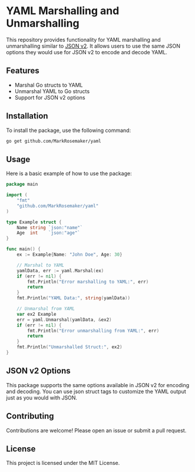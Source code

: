 # YAML Marshalling and Unmarshalling

This repository provides functionality for YAML marshalling and unmarshalling similar to [JSON v2](https://github.com/go-json-experiment/json). It allows users to use the same JSON options they would use for JSON v2 to encode and decode YAML.

## Features

- Marshal Go structs to YAML
- Unmarshal YAML to Go structs
- Support for JSON v2 options

## Installation

To install the package, use the following command:

```sh
go get github.com/MarkRosemaker/yaml
```

## Usage

Here is a basic example of how to use the package:

```go
package main

import (
	"fmt"
	"github.com/MarkRosemaker/yaml"
)

type Example struct {
	Name string `json:"name"`
	Age  int    `json:"age"`
}

func main() {
	ex := Example{Name: "John Doe", Age: 30}

	// Marshal to YAML
	yamlData, err := yaml.Marshal(ex)
	if (err != nil) {
		fmt.Println("Error marshalling to YAML:", err)
		return
	}
	fmt.Println("YAML Data:", string(yamlData))

	// Unmarshal from YAML
	var ex2 Example
	err = yaml.Unmarshal(yamlData, &ex2)
	if (err != nil) {
		fmt.Println("Error unmarshalling from YAML:", err)
		return
	}
	fmt.Println("Unmarshalled Struct:", ex2)
}
```

## JSON v2 Options

This package supports the same options available in JSON v2 for encoding and decoding. You can use json struct tags to customize the YAML output just as you would with JSON.

## Contributing

Contributions are welcome! Please open an issue or submit a pull request.

## License

This project is licensed under the MIT License.
